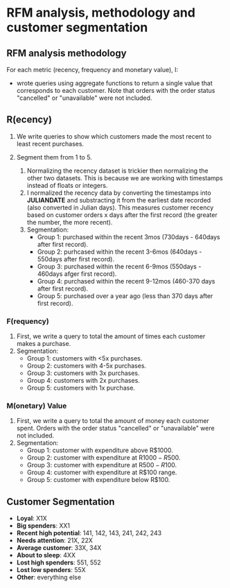# RFM analysis, methodology and customer segmentation

## RFM analysis methodology
For each metric (recency, frequency and monetary value), I:
- wrote queries using aggregate functions to return a single value that corresponds to each customer. Note that orders with the order status "cancelled" or "unavailable" were not included.  

## R(ecency)
1. We write queries to show which customers made the most recent to least recent purchases.
2. Segment them from 1 to 5. 

    1. Normalizing the recency dataset is trickier then normalizing the other two datasets. This is because we are working with timestamps instead of floats or integers.  
    2. I normalized the recency data by converting the timestamps into **JULIANDATE** and substracting it from the earliest date recorded (also converted in Julian days). This measures customer recency based on customer orders x days after the first record (the greater the number, the more recent). 
    3.  Segmentation: 
        - Group 1: purchased within the recent 3mos (730days - 640days after first record).
        - Group 2: purhcased within the recent 3-6mos (640days - 550days after first record). 
        - Group 3: purchased within the recent 6-9mos (550days - 460days afger first record). 
        - Group 4: purchased within the recent 9-12mos (460-370 days after first record). 
        - Group 5: purchased over a year ago (less than 370 days after first record). 

### F(requency)
1. First, we write a query to total the amount of times each customer makes a purchase. 
2. Segmentation: 
    - Group 1: customers with <5x purchases.
    - Group 2: customers with 4-5x purchases.
    - Group 3: customers with 3x purchases.
    - Group 4: customers with 2x purchases.
    - Group 5: customers with 1x purchase.

### M(onetary) Value
1. First, we write a query to total the amount of money each customer spent. Orders with the order status "cancelled" or "unavailable" were not included. 
2. Segmentation:
   - Group 1: customer with expenditure above R$1000.
   - Group 2: customer with expenditure at R$1000 - R$500.
   - Group 3: customer with expenditure at R$500 - R$100.
   - Group 4: customer with expenditure at R$100 range.
   - Group 5: customer with expenditure below R$100.
 

## Customer Segmentation
- **Loyal**: X1X
- **Big spenders**: XX1
- **Recent high potential**: 141, 142, 143, 241, 242, 243
- **Needs attention**: 21X, 22X
- **Average customer**: 33X, 34X
- **About to sleep**: 4XX
- **Lost high spenders**: 551, 552
- **Lost low spenders**: 55X
- **Other**: everything else




